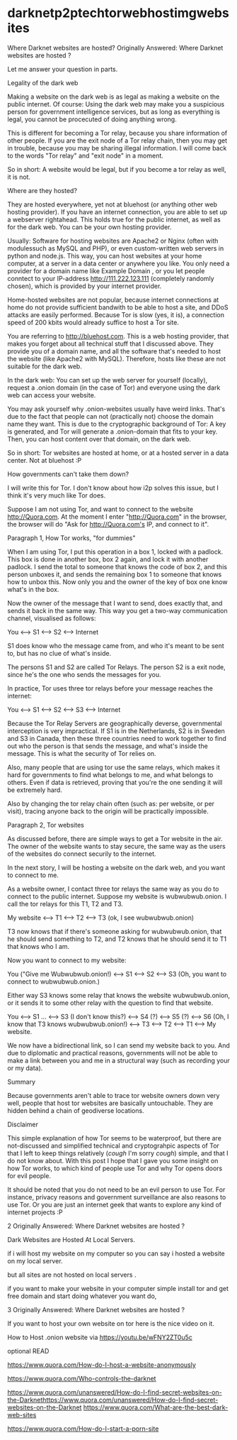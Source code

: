 # darknetp2ptechtorwebhostimgwebsites
Where Darknet websites are hosted?
Originally Answered: Where Darknet websites are hosted ?

Let me answer your question in parts.

Legality of the dark web

Making a website on the dark web is as legal as making a website on the public internet. Of course: Using the dark web may make you a suspicious person for government intelligence services, but as long as everything is legal, you cannot be procecuted of doing anything wrong.

This is different for becoming a Tor relay, because you share information of other people. If you are the exit node of a Tor relay chain, then you may get in trouble, because you may be sharing illegal information. I will come back to the words "Tor relay" and "exit node" in a moment.

So in short: A website would be legal, but if you become a tor relay as well, it is not.

Where are they hosted?

They are hosted everywhere, yet not at bluehost (or anything other web hosting provider). If you have an internet connection, you are able to set up a webserver rightahead. This holds true for the public internet, as well as for the dark web. You can be your own hosting provider.

Usually: Software for hosting websites are Apache2 or Nginx (often with modulessuch as MySQL and PHP), or even custom-written web servers in python and node.js. This way, you can host websites at your home computer, at a server in a data center or anywhere you like. You only need a provider for a domain name like Example Domain , or you let people conntect to your IP-address http://111.222.123.111 (completely randomly chosen), which is provided by your internet provider.

Home-hosted websites are not popular, because internet connections at home do not provide sufficient bandwith to be able to host a site, and DDoS attacks are easily performed. Because Tor is slow (yes, it is), a connection speed of 200 kbits would already suffice to host a Tor site.

You are referring to http://bluehost.com. This is a web hosting provider, that makes you forget about all technical stuff that I discussed above. They provide you of a domain name, and all the software that's needed to host the website (like Apache2 with MySQL). Therefore, hosts like these are not suitable for the dark web.

In the dark web: You can set up the web server for yourself (locally), request a .onion domain (in the case of Tor) and everyone using the dark web can access your website.

You may ask yourself why .onion-websites usually have weird links. That's due to the fact that people can not (practically not) choose the domain name they want. This is due to the cryptographic background of Tor: A key is generated, and Tor will generate a .onion-domain that fits to your key. Then, you can host content over that domain, on the dark web.

So in short: Tor websites are hosted at home, or at a hosted server in a data center. Not at bluehost :P

How governments can't take them down?

I will write this for Tor. I don't know about how i2p solves this issue, but I think it's very much like Tor does.

Suppose I am not using Tor, and want to connect to the website http://Quora.com. At the moment I enter "http://Quora.com" in the browser, the browser will do "Ask for http://Quora.com's IP, and connect to it".

Paragraph 1, How Tor works, "for dummies"

When I am using Tor, I put this operation in a box 1, locked with a padlock. This box is done in another box, box 2 again, and lock it with another padlock. I send the total to someone that knows the code of box 2, and this person unboxes it, and sends the remaining box 1 to someone that knows how to unbox this. Now only you and the owner of the key of box one know what's in the box.

Now the owner of the message that I want to send, does exactly that, and sends it back in the same way. This way you get a two-way communication channel, visualised as follows:

You <--> S1 <--> S2 <--> Internet

S1 does know who the message came from, and who it's meant to be sent to, but has no clue of what's inside.

The persons S1 and S2 are called Tor Relays. The person S2 is a exit node, since he's the one who sends the messages for you.

In practice, Tor uses three tor relays before your message reaches the internet:

You <--> S1 <--> S2 <--> S3 <--> Internet

Because the Tor Relay Servers are geographically deverse, governmental interception is very impractical. If S1 is in the Netherlands, S2 is in Sweden and S3 in Canada, then these three countries need to work together to find out who the person is that sends the message, and what's inside the message. This is what the security of Tor relies on.

Also, many people that are using tor use the same relays, which makes it hard for governments to find what belongs to me, and what belongs to others. Even if data is retrieved, proving that you're the one sending it will be extremely hard.

Also by changing the tor relay chain often (such as: per website, or per visit), tracing anyone back to the origin will be practically impossible.

Paragraph 2, Tor websites

As discussed before, there are simple ways to get a Tor website in the air. The owner of the website wants to stay secure, the same way as the users of the websites do connect securily to the internet.

In the next story, I will be hosting a website on the dark web, and you want to connect to me.

As a website owner, I contact three tor relays the same way as you do to connect to the public internet. Suppose my website is wubwubwub.onion. I call the tor relays for this T1, T2 and T3.

My website <--> T1 <--> T2 <--> T3 (ok, I see wubwubwub.onion)

T3 now knows that if there's someone asking for wubwubwub.onion, that he should send something to T2, and T2 knows that he should send it to T1 that knows who I am.

Now you want to connect to my website:

You ("Give me Wubwubwub.onion!) <--> S1 <--> S2 <--> S3 (Oh, you want to connect to wubwubwub.onion.)

Either way S3 knows some relay that knows the website wubwubwub.onion, or it sends it to some other relay with the question to find that website.

You <--> S1 ... <--> S3 (I don't know this?) <--> S4 (?) <--> S5 (?) <--> S6 (Oh, I know that T3 knows wubwubwub.onion!) <--> T3 <--> T2 <--> T1 <--> My website.

We now have a bidirectional link, so I can send my website back to you. And due to diplomatic and practical reasons, governments will not be able to make a link between you and me in a structural way (such as recording your or my data).

Summary

Because governments aren't able to trace tor website owners down very well, people that host tor websites are basically untouchable. They are hidden behind a chain of geodiverse locations.

Disclaimer

This simple explanation of how Tor seems to be waterproof, but there are not-discussed and simplified technical and cryptograhpic aspects of Tor that I left to keep things relatively (*cough* I'm sorry *cough*) simple, and that I do not know about. With this post I hope that I gave you some insight on how Tor works, to which kind of people use Tor and why Tor opens doors for evil people.

It should be noted that you do not need to be an evil person to use Tor. For instance, privacy reasons and government surveillance are also reasons to use Tor. Or you are just an internet geek that wants to explore any kind of internet projects :P

2
Originally Answered: Where Darknet websites are hosted ?

Dark Websites are Hosted At Local Servers.

if i will host my website on my computer so you can say i hosted a website on my local server.

but all sites are not hosted on local servers .

if you want to make your website in your computer simple install tor and get free domain and start doing whatever you want do,

3
Originally Answered: Where Darknet websites are hosted ?

If you want to host your own website on tor here is the nice video on it.

How to Host .onion website via https://youtu.be/wFNY2ZT0u5c

optional READ

https://www.quora.com/How-do-I-host-a-website-anonymously

https://www.quora.com/Who-controls-the-darknet

https://www.quora.com/unanswered/How-do-I-find-secret-websites-on-the-Darknethttps://www.quora.com/unanswered/How-do-I-find-secret-websites-on-the-Darknet
https://www.quora.com/What-are-the-best-dark-web-sites

https://www.quora.com/How-do-I-start-a-porn-site

